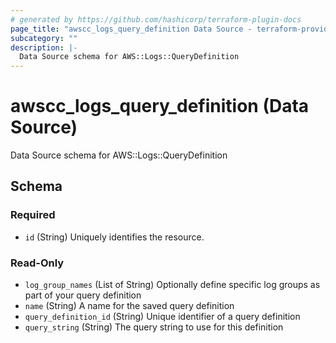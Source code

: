 ```yaml
---
# generated by https://github.com/hashicorp/terraform-plugin-docs
page_title: "awscc_logs_query_definition Data Source - terraform-provider-awscc"
subcategory: ""
description: |-
  Data Source schema for AWS::Logs::QueryDefinition
---
```


# awscc_logs_query_definition (Data Source)

Data Source schema for AWS::Logs::QueryDefinition



<!-- schema generated by tfplugindocs -->
## Schema

### Required

- `id` (String) Uniquely identifies the resource.

### Read-Only

- `log_group_names` (List of String) Optionally define specific log groups as part of your query definition
- `name` (String) A name for the saved query definition
- `query_definition_id` (String) Unique identifier of a query definition
- `query_string` (String) The query string to use for this definition


